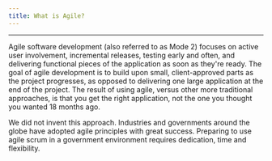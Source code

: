 ```yaml
---
title: What is Agile?
---
```

-----------------------------------------------------------------

Agile software development (also referred to as Mode 2) focuses on active user involvement, incremental releases, testing early and often, and delivering functional pieces of the application as soon as they're ready. The goal of agile development is to build upon small, client-approved parts as the project progresses, as opposed to delivering one large application at the end of the project. The result of using agile, versus other more traditional approaches, is that you get the right application, not the one you thought you wanted 18 months ago.

We did not invent this approach. Industries and governments around the globe have adopted agile principles with great success. Preparing to use agile scrum in a government environment requires dedication, time and flexibility. 
